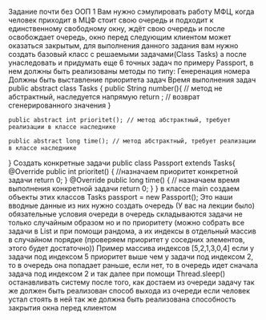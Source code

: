 Задание почти без ООП
1 Вам нужно сэмулировать работу МФЦ, когда человек приходит в МЦФ стоит свою очередь и подходит к единственному свободному окну, ждёт свою очередь и после освобождает очередь, окно перед следующим клиентом может оказаться закрытым, для выполнения данного задания вам нужно создать базовый класс с решаемыми задачами(Class Tasks)
а после унаследовать и придумать еще 6 точных задач по примеру Passport,
в нем должны быть реализованы методы по типу:
Генеренация номера
Должны быть выставление приоритета задач
Время выполнения задач
public abstract class Tasks {
public String number(){  // метод не абстрактный, наследуется напрямую
return  ;  // возврат сгенерированного значения
}

    public abstract int prioritet(); // метод абстрактный, требует реализации в классе наследнике

    public abstract long time(); // метод абстрактный, требует реализации в классе наследнике
}
Создать конкретные задачи
public class Passport extends Tasks{
@Override
public int prioritet() { //назначаем приоритет конкретной задачи
return 0;
}
@Override
public long time() { // назначаем время выполнения конкретной задачи
return 0;
}
}
в классе main создаем объекты этих классов
Tasks passport = new Passport();
Это наши вводные данные
из них нужно создать очередь (У вас на лекции было)
обязательные условия очереди
в очередь складываются задачи не только случайным образом но и по приоритету (можно собрать все задачи в List<Tasks> 
и при помощи рандома, а их индексы в отдельный массив в случайном порядке (проверяем приоритет у соседних элементов, 
этого будет достаточно))
Пример массива индексов
[5,2,1,3,0,4]
если у задачи под индексом 5 приоритет выше чем у задачи под индексом 2, то в очередь она попадает раньше, если нет, то 
в очередь идет сначала задача под индексом 2 и так далее
при помощи Thread.sleep() останавливать систему после того, как достаем из очереди задачу
так же должен быть реализован способ выхода из очереди если человек устал стоять в ней
так же должна быть реализована способность закрытия окна перед клиентом